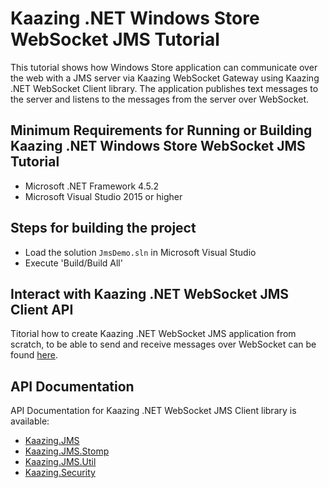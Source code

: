 # Kaazing .NET Windows Store WebSocket JMS Tutorial

This tutorial shows how Windows Store application can communicate over the web with a JMS server via Kaazing WebSocket Gateway using Kaazing .NET WebSocket Client library. The application publishes text messages to the server and listens to the messages from the server over WebSocket.

## Minimum Requirements for Running or Building Kaazing .NET Windows Store WebSocket JMS Tutorial

* Microsoft .NET Framework 4.5.2
* Microsoft Visual Studio 2015 or higher

## Steps for building the project

* Load the solution `JmsDemo.sln` in Microsoft Visual Studio
* Execute 'Build/Build All'


## Interact with Kaazing .NET WebSocket JMS Client API

Titorial how to create Kaazing .NET WebSocket JMS application from scratch, to be able to send and receive messages
over WebSocket can be found [here](http://kaazing.com/doc/5.0/jms_client_docs/dev-dotnet/o_dev_dotnet.html).

## API Documentation

API Documentation for Kaazing .NET WebSocket JMS Client library is available:

* [Kaazing.JMS](https://kaazing.com/doc/jms/4.0/apidoc/client/dotnet/jms/html/N_Kaazing_JMS.htm)
* [Kaazing.JMS.Stomp](https://kaazing.com/doc/jms/4.0/apidoc/client/dotnet/jms/html/N_Kaazing_JMS_Stomp.htm)
* [Kaazing.JMS.Util](https://kaazing.com/doc/jms/4.0/apidoc/client/dotnet/jms/html/N_Kaazing_JMS_Util.htm)
* [Kaazing.Security](http://developer.kaazing.com/documentation/gateway/4.0/apidoc/client/dotnet/gateway/html/N_Kaazing_Security.htm)
